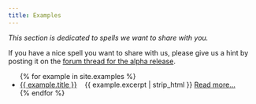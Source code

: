 ```yaml
---
title: Examples
---
```

*This section is dedicated to spells we want to share with you.*

If you have a nice spell you want to share with us, please give us a hint by
posting it on the [forum thread for the alpha release](http://www.minecraftforum.net/forums/mapping-and-modding/minecraft-mods/2855015-wizards-of-lua-1-0-0-alpha-lua-programming-in).

<ul>
{% for example in site.examples %}
  <li>
    <a href="{{ example.url }}">{{ example.title }}</a>&nbsp;&nbsp;&nbsp;
    {{ example.excerpt | strip_html }} <a href="{{ example.url }}"> Read&nbsp;more...</a>
  </li>
{% endfor %}
</ul>
